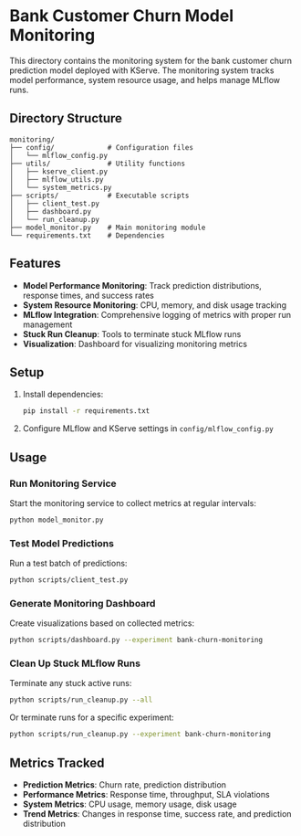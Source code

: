 # Bank Customer Churn Model Monitoring

This directory contains the monitoring system for the bank customer churn prediction model deployed with KServe. The monitoring system tracks model performance, system resource usage, and helps manage MLflow runs.

## Directory Structure

```
monitoring/
├── config/             # Configuration files
│   └── mlflow_config.py
├── utils/              # Utility functions
│   ├── kserve_client.py
│   ├── mlflow_utils.py
│   └── system_metrics.py
├── scripts/            # Executable scripts
│   ├── client_test.py
│   ├── dashboard.py
│   └── run_cleanup.py
├── model_monitor.py    # Main monitoring module
└── requirements.txt    # Dependencies
```

## Features

- **Model Performance Monitoring**: Track prediction distributions, response times, and success rates
- **System Resource Monitoring**: CPU, memory, and disk usage tracking
- **MLflow Integration**: Comprehensive logging of metrics with proper run management
- **Stuck Run Cleanup**: Tools to terminate stuck MLflow runs
- **Visualization**: Dashboard for visualizing monitoring metrics

## Setup

1. Install dependencies:
   ```bash
   pip install -r requirements.txt
   ```

2. Configure MLflow and KServe settings in `config/mlflow_config.py`

## Usage

### Run Monitoring Service

Start the monitoring service to collect metrics at regular intervals:

```bash
python model_monitor.py
```

### Test Model Predictions

Run a test batch of predictions:

```bash
python scripts/client_test.py
```

### Generate Monitoring Dashboard

Create visualizations based on collected metrics:

```bash
python scripts/dashboard.py --experiment bank-churn-monitoring
```

### Clean Up Stuck MLflow Runs

Terminate any stuck active runs:

```bash
python scripts/run_cleanup.py --all
```

Or terminate runs for a specific experiment:

```bash
python scripts/run_cleanup.py --experiment bank-churn-monitoring
```

## Metrics Tracked

- **Prediction Metrics**: Churn rate, prediction distribution
- **Performance Metrics**: Response time, throughput, SLA violations
- **System Metrics**: CPU usage, memory usage, disk usage
- **Trend Metrics**: Changes in response time, success rate, and prediction distribution